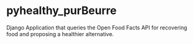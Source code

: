 # pyhealthy_purBeurre
Django Application that queries the Open Food Facts API for recovering food and proposing a healthier alternative.
